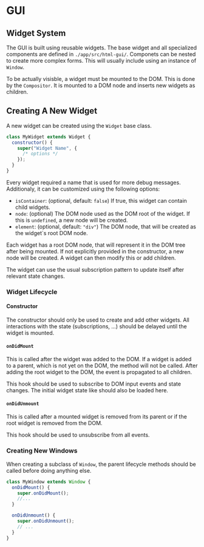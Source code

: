 # GUI

## Widget System

The GUI is built using reusable widgets. The base widget and all specialized
components are defined in `./app/src/html-gui/`. Componets can be nested to
create more complex forms. This will usually include using an instance of
`Window`.

To be actually visisble, a widget must be mounted to the DOM. This is done by the
`Compositor`. It is mounted to a DOM node and inserts new widgets as children.

## Creating A New Widget

A new widget can be created using the `Widget` base class.

```js
class MyWidget extends Widget {
  constructor() {
    super("Widget Name", {
      /* options */
    });
  }
}
```

Every widget required a name that is used for more debug messages. Additionaly,
it can be customized using the following options:

* `isContainer`: (optional, default: `false`) If true, this widget can contain child
  widgets.
* `node`: (optional) The DOM node used as the DOM root of the widget. If this
  is `undefined`, a new node will be created.
* `element`: (optional, default: `"div"`) The DOM node, that will be created as
  the widget`s root DOM node.

Each widget has a root DOM node, that will represent it in the DOM tree after
being mounted. If not explicitly provided in the constructor, a new node will
be created. A widget can then modify this or add children.

The widget can use the usual subscription pattern to update itself after
relevant state changes.

### Widget Lifecycle

#### Constructor

The constructor should only be used to create and add other widgets.
All interactions with the state (subscriptions, ...) should be delayed
until the widget is mounted.

#### `onDidMount`

This is called after the widget was added to the DOM.
If a widget is added to a parent, which is not yet on the DOM, the method
will not be called. After adding the root widget to the DOM, the event is
propagated to all children.

This hook should be used to subscribe to DOM input events and state
changes. The initial widget state like should also be loaded here.

#### `onDidUnmount`

This is called after a mounted widget is removed from its parent or if the
root widget is removed from the DOM.

This hook should be used to unsubscribe from all events.

### Creating New Windows

When creating a subclass of `Window`, the parent lifecycle methods should be
called before doing anything else.

```js
class MyWindow extends Window {
  onDidMount() {
    super.onDidMount();
    //...
  }

  onDidUnmount() {
    super.onDidUnmount();
    // ...
  }
}
```
